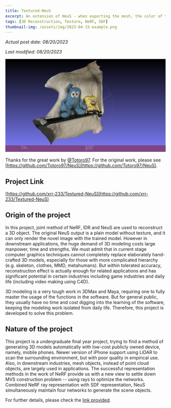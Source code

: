 ```yaml
---
title: Textured-NeuS
excerpt: An extension of NeuS - when exporting the mesh, the color of the vertices will also be given
tags: [3D Reconstruction, Texture, NeRF, SDF]
thumbnail-img: /assets/img/2023-04-15-example.png
---
```


*Actual post date: 08/20/2023*

*Last modified: 08/20/2023*

![](/assets/img/2023-04-15-example.png)

Thanks for the great work by [@Totoro97](https://github.com/Totoro97). For the original work, please see [https://github.com/Totoro97/NeuS](https://github.com/Totoro97/NeuS).

<span id="link"></span>

## Project Link

[https://github.com/xrr-233/Textured-NeuS](https://github.com/xrr-233/Textured-NeuS)

## Origin of the project

In this project, joint method of NeRF, IDR and NeuS are used to reconstruct a 3D object. The original NeuS output is a plain model without texture, and it can only render the novel image with the trained model. However in downstream applications, the huge demand of 3D modeling costs large manpower, time and strengths. We must admit that in current stage computer graphics techniques cannot completely replace elaborately hand-crafted 3D models, especially for those with more complicated hierarchy (e.g. skeleton, clothes, MMD, metahumans). But within tolerated accuracy, reconstruction effect is actually enough for related applications and has significant potential in certain industries including game industries and daily life (including video making using C4D).

3D modeling is a very tough work in 3DMax and Maya, requiring one to fully master the usage of the functions in the software. But for general public, they usually have no time and cost digging into the learning of the software, keeping the modeling work isolated from daily life. Therefore, this project is developed to solve this problem.

## Nature of the project

This project is a undergraduate final year project, trying to find a method of generating 3D models automatically with low-cost publicly owned device, namely, mobile phones. Newer version of iPhone support using LiDAR to scan the surrounding environment, but with poor quality in empirical use. Also, in downstream industries, mesh objects, instead of point cloud objects, are largely used in applications. The successful representation methods in the work of NeRF provide us with a new view to settle down MVS construction problem -- using rays to optimize the networks. Combined NeRF ray representation with SDF representation, NeuS simultaneously maintain four networks to generate the scene objects.

For further details, please check the [link provided](#link).